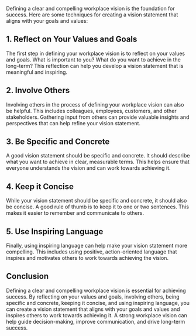 
Defining a clear and compelling workplace vision is the foundation for success. Here are some techniques for creating a vision statement that aligns with your goals and values:

## 1. Reflect on Your Values and Goals

The first step in defining your workplace vision is to reflect on your values and goals. What is important to you? What do you want to achieve in the long-term? This reflection can help you develop a vision statement that is meaningful and inspiring.

## 2. Involve Others

Involving others in the process of defining your workplace vision can also be helpful. This includes colleagues, employees, customers, and other stakeholders. Gathering input from others can provide valuable insights and perspectives that can help refine your vision statement.

## 3. Be Specific and Concrete

A good vision statement should be specific and concrete. It should describe what you want to achieve in clear, measurable terms. This helps ensure that everyone understands the vision and can work towards achieving it.

## 4. Keep it Concise

While your vision statement should be specific and concrete, it should also be concise. A good rule of thumb is to keep it to one or two sentences. This makes it easier to remember and communicate to others.

## 5. Use Inspiring Language

Finally, using inspiring language can help make your vision statement more compelling. This includes using positive, action-oriented language that inspires and motivates others to work towards achieving the vision.

Conclusion
----------

Defining a clear and compelling workplace vision is essential for achieving success. By reflecting on your values and goals, involving others, being specific and concrete, keeping it concise, and using inspiring language, you can create a vision statement that aligns with your goals and values and inspires others to work towards achieving it. A strong workplace vision can help guide decision-making, improve communication, and drive long-term success.
